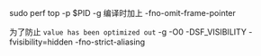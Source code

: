sudo perf top -p $PID -g
编译时加上 -fno-omit-frame-pointer

为了防止 `value has been optimized out`
-g -O0 -DSF_VISIBILITY -fvisibility=hidden -fno-strict-aliasing